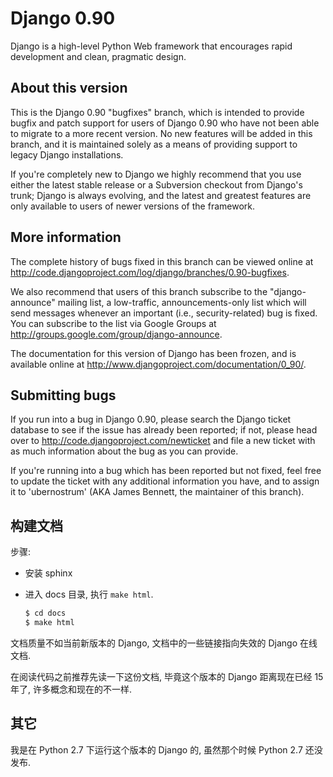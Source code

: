
# Django 0.90

Django is a high-level Python Web framework that encourages rapid
development and clean, pragmatic design.

## About this version

This is the Django 0.90 "bugfixes" branch, which is intended to
provide bugfix and patch support for users of Django 0.90 who have not
been able to migrate to a more recent version. No new features will be
added in this branch, and it is maintained solely as a means of
providing support to legacy Django installations.

If you're completely new to Django we highly recommend that you use
either the latest stable release or a Subversion checkout from
Django's trunk; Django is always evolving, and the latest and greatest
features are only available to users of newer versions of the
framework.

## More information

The complete history of bugs fixed in this branch can be viewed online
at http://code.djangoproject.com/log/django/branches/0.90-bugfixes.

We also recommend that users of this branch subscribe to the
"django-announce" mailing list, a low-traffic, announcements-only list
which will send messages whenever an important (i.e.,
security-related) bug is fixed. You can subscribe to the list via
Google Groups at http://groups.google.com/group/django-announce.

The documentation for this version of Django has been frozen, and is
available online at http://www.djangoproject.com/documentation/0_90/.

## Submitting bugs

If you run into a bug in Django 0.90, please search the Django ticket
database to see if the issue has already been reported; if not, please
head over to http://code.djangoproject.com/newticket and file a new
ticket with as much information about the bug as you can provide.

If you're running into a bug which has been reported but not fixed,
feel free to update the ticket with any additional information you
have, and to assign it to 'ubernostrum' (AKA James Bennett, the
maintainer of this branch).

## 构建文档

步骤:

- 安装 sphinx

- 进入 docs 目录, 执行 `make html`.

  ```sh
  $ cd docs
  $ make html
  ```

文档质量不如当前新版本的 Django, 文档中的一些链接指向失效的 Django 在线文档. 

在阅读代码之前推荐先读一下这份文档, 毕竟这个版本的 Django 距离现在已经 15 年了, 许多概念和现在的不一样.

## 其它

我是在 Python 2.7 下运行这个版本的 Django 的, 虽然那个时候 Python 2.7 还没发布.